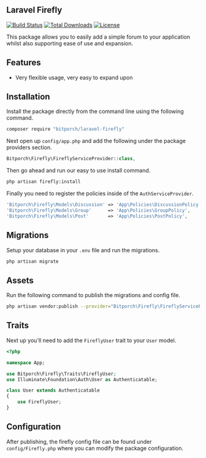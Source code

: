 ## Laravel Firefly

[![Build Status](https://travis-ci.org/bitporch/laravel-firefly.svg?branch=master)](https://travis-ci.org/bitporch/laravel-firefly)
[![Total Downloads](https://poser.pugx.org/bitporch/laravel-firefly/downloads)](https://packagist.org/packages/bitporch/laravel-firefly)
[![License](https://poser.pugx.org/bitporch/laravel-firefly/license)](https://packagist.org/packages/bitporch/laravel-firefly)

This package allows you to easily add a simple forum to your application whilst also supporting ease of use and expansion.

## Features

+ Very flexible usage, very easy to expand upon

## Installation

Install the package directly from the command line using the following command.

```bash
composer require "bitporch/laravel-firefly"
```

Next open up `config/app.php` and add the following under the package providers section.

```php
Bitporch\Firefly\FireflyServiceProvider::class,
```

Then go ahead and run our easy to use install command.

```bash
php artisan firefly:install
```

Finally you need to register the policies inside of the `AuthServiceProvider`.

```php
'Bitporch\Firefly\Models\Discussion' => 'App\Policies\DiscussionPolicy',
'Bitporch\Firefly\Models\Group'      => 'App\Policies\GroupPolicy',
'Bitporch\Firefly\Models\Post'       => 'App\Policies\PostPolicy',
```

## Migrations
Setup your database in your `.env` file and run the migrations.

```bash
php artisan migrate
```

## Assets

Run the following command to publish the migrations and config file.

```bash
php artisan vendor:publish --provider="Bitporch\Firefly\FireflyServiceProvider"
```

## Traits

Next up you'll need to add the `FireflyUser` trait to your `User` model.

```php
<?php

namespace App;

use Bitporch\Firefly\Traits\FireflyUser;
use Illuminate\Foundation\Auth\User as Authenticatable;

class User extends Authenticatable
{
    use FireflyUser;
}
```

## Configuration

After publishing, the firefly config file can be found under `config/Firefly.php` where you can modify the package configuration.
